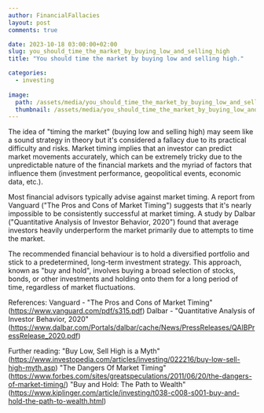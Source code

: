 ```yaml
---
author: FinancialFallacies
layout: post
comments: true

date: 2023-10-18 03:00:00+02:00  
slug: you_should_time_the_market_by_buying_low_and_selling_high
title: "You should time the market by buying low and selling high."

categories:
  - investing
  
image:
  path: /assets/media/you_should_time_the_market_by_buying_low_and_selling_high.jpg
  thumbnail: /assets/media/you_should_time_the_market_by_buying_low_and_selling_high.jpg
---
```


The idea of "timing the market" (buying low and selling high) may seem like a sound strategy in theory but it's considered a fallacy due to its practical difficulty and risks. Market timing implies that an investor can predict market movements accurately, which can be extremely tricky due to the unpredictable nature of the financial markets and the myriad of factors that influence them (investment performance, geopolitical events, economic data, etc.).

Most financial advisors typically advise against market timing. A report from Vanguard ("The Pros and Cons of Market Timing") suggests that it's nearly impossible to be consistently successful at market timing. A study by Dalbar ("Quantitative Analysis of Investor Behavior, 2020") found that average investors heavily underperform the market primarily due to attempts to time the market.

The recommended financial behaviour is to hold a diversified portfolio and stick to a predetermined, long-term investment strategy. This approach, known as "buy and hold", involves buying a broad selection of stocks, bonds, or other investments and holding onto them for a long period of time, regardless of market fluctuations.

References:
Vanguard - "The Pros and Cons of Market Timing" (https://www.vanguard.com/pdf/s315.pdf)
Dalbar - "Quantitative Analysis of Investor Behavior, 2020" (https://www.dalbar.com/Portals/dalbar/cache/News/PressReleases/QAIBPressRelease_2020.pdf)

Further reading:
"Buy Low, Sell High is a Myth" (https://www.investopedia.com/articles/investing/022216/buy-low-sell-high-myth.asp)
"The Dangers Of Market Timing" (https://www.forbes.com/sites/greatspeculations/2011/06/20/the-dangers-of-market-timing/)
"Buy and Hold: The Path to Wealth" (https://www.kiplinger.com/article/investing/t038-c008-s001-buy-and-hold-the-path-to-wealth.html)
